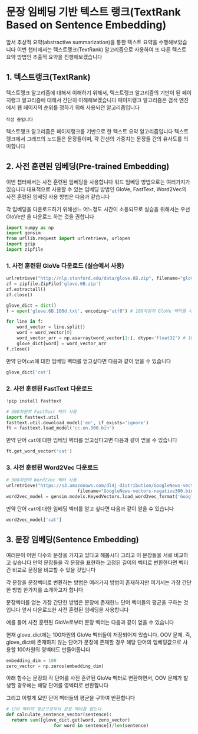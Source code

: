 # 문장 임베딩 기반 텍스트 랭크(TextRank Based on Sentence Embedding)

앞서 추상적 요약(abstractive summarization)을 통한 텍스트 요약을 수행해보았습니다 이번 챕터에서는 텍스트랭크(TextRank) 알고리즘으로 사용하여 또 다른 텍스트 요약 방법인 추출적 요약을 진행해보겠습니다

## 1. 텍스트랭크(TextRank)

텍스트랭크 알고리즘에 대해서 이해하기 위해서, 텍스트랭크 알고리즘의 기반이 된 페이지랭크 알고리즘에 대해서 간단히 이해해보겠습니다
페이지랭크 알고리즘은 검색 엔진에서 웹 페이지의 순위를 정하기 위해 사용되던 알고리즘입니다

    작성 중입니다

텍스트랭크 알고리즘은 페이지랭크를 기반으로 한 텍스트 요약 알고리즘입니다 
텍스트랭크에서 그래프의 노드들은 문장들이며, 각 간선의 가중치는 문장들 간의 유사도를 의미합니다

## 2. 사전 훈련된 임베딩(Pre-trained Embedding)

이번 챕터에서는 사전 훈련된 임베딩을 사용합니다 워드 임베딩 방법으로는 여러가지가 있습니다 대표적으로 사용할 수 있는 임베딩 방법인 GloVe, FastText, Word2Vec의 사전 훈련된 임베딩 사용 방법은 다음과 같습니다 

각 임베딩을 다운로드하기 위해선느 어느정도 시간이 소용되므로 실습을 위해서는 우선 GloVe만 을 다운로드 하는 것을 권합니다 

```py
import numpy as np
import gensim
from urllib.request import urlretrieve, urlopen
import gzip
import zipfile
```
### 1. 사전 훈련된 GloVe 다운로드 (실습에서 사용)

```py
urlretrieve("http://nlp.stanford.edu/data/glove.6B.zip", filename="glove.6B.zip")
zf = zipfile.ZipFile('glove.6B.zip')
zf.extractall() 
zf.close()
```
```py
glove_dict = dict()
f = open('glove.6B.100d.txt', encoding="utf8") # 100차원의 GloVe 벡터를 사용

for line in f:
    word_vector = line.split()
    word = word_vector[0]
    word_vector_arr = np.asarray(word_vector[1:], dtype='float32') # 100개의 값을 가지는 array로 변환
    glove_dict[word] = word_vector_arr
f.close()
```
만약 단어`cat`에 대한 임베딩 벡터를 얻고싶다면 다음과 같이 얻을 수 있습니다 
```py
glove_dict['cat']
```

### 2. 사전 훈련된 FastText 다운로드
```py
!pip install fasttext
```
```py
# 300차원의 FastText 벡터 사용
import fasttext.util
fasttext.util.download_model('en', if_exists='ignore')
ft = fasttext.load_model('cc.en.300.bin')
```
만약 단어 `cat`에 대한 임베딩 벡터를 얻고싶다고면 다음과 같이 얻을 수 있습니다 
```py
ft.get_word_vector('cat')
```

### 3. 사전 훈련된 Word2Vec 다운로드

```py
# 300차원의 Word2Vec 벡터 사용
urlretrieve("https://s3.amazonaws.com/dl4j-distribution/GoogleNews-vectors-negative300.bin.gz", \
                           filename="GoogleNews-vectors-negative300.bin.gz")
word2vec_model = gensim.models.KeyedVectors.load_word2vec_format('GoogleNews-vectors-negative300.bin.gz', binary=True)
```
만약 단어 `cat`에 대한 임베딩 벡터를 얻고 싶다면 다음과 같이 얻을 수 있습니다 
```py
word2vec_model['cat']
```
## 3. 문장 임베딩(Sentence Embedding)
여러분이 어떤 다수의 문장을 가지고 있다고 해봅시다 그리고 이 문장들을 서로 비교하고 싶습니다 
만약 문장들을 각 문장을 표현하는 고정된 길이의 벡터로 변환한다면 벡터 간 비교로 문장을 비교할 수 있을 것입니다 

각 문장을 문장벡터로 변환하는 방법은 여러가지 방법이 존재하지만 여기서는 가장 간단한 방법 한가지를 소개하고자 합니다 

문장벡터를 얻는 가장 간단한 방법은 문장에 존재한느 단어 벡터들의 평균을 구하는 것 입니다 
앞서 다운로드한 사전 훈련된 임베딩을 사용합니다 

예를 들어 사전 훈련된 GloVe로부터 문장 벡터는 다음과 같이 얻을 수 있습니다

현재 glove_dict에는 100차원의 GloVe 벡터들이 저장되어져 있습니다. OOV 문제. 즉, glove_dict에 존재하지 않는 단어가 문장에 존재할 경우 해당 단어의 임베딩값으로 사용할 100차원의 영벡터도 만들어둡니다
```py
embedding_dim = 100
zero_vector = np.zeros(embedding_dim)
```
아래 함수는 문장의 각 단어를 사전 훈련된 GloVe 벡터로 변환하면서, OOV 문제가 발생할 경우에는 해당 단어를 영벡터로 변환합니다

그리고 이렇게 모인 단어 벡터들의 평균을 구하여 반환합니다
```py
# 단어 벡터의 평균으로부터 문장 벡터를 얻는다.
def calculate_sentence_vector(sentence):
  return sum([glove_dict.get(word, zero_vector) 
                  for word in sentence])/len(sentence)
```
